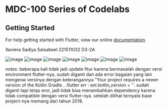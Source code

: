 # MDC-100 Series of Codelabs

## Getting Started

For help getting started with Flutter, view our online
[documentation](https://flutter.io/).

Xaviera Sadiya Salsabeel
221511032
D3-2A

![image](https://github.com/XavieraSal/Proyek4_Mingguke-3/assets/123913465/26a5a0ff-691c-4330-a0ef-473df64a4441)
![image](https://github.com/XavieraSal/Proyek4_Mingguke-3/assets/123913465/637ad4f0-3adb-41df-ba58-e0c9c2098000)
![image](https://github.com/XavieraSal/Proyek4_Mingguke-3/assets/123913465/2e859610-3073-4eeb-b045-04c00b131cbf)
![image](https://github.com/XavieraSal/Proyek4_Mingguke-3/assets/123913465/553b0bab-9afd-47a8-be38-12eb6ef458c0)
![image](https://github.com/XavieraSal/Proyek4_Mingguke-3/assets/123913465/022b262a-f8cf-4e73-86f9-7f16349bf0dc)
![image](https://github.com/XavieraSal/Proyek4_Mingguke-3/assets/123913465/757ab6a1-de76-416e-a150-98db9837bed0)
![image](https://github.com/XavieraSal/Proyek4_Mingguke-3/assets/123913465/e46d28e8-51e5-4f76-9d81-bf9aed890262)

notes:
beberapa kali tidak jadi update fitur karena bermasalah dengan versi environment flutter-nya, sudah diganti dan ada error bagaian yang lain mengenai versinya dengan keterangannya "Your project requires a newer version of the Kotlin Gradle ...flutter err : ext.kotlin_version = '<latest-version>'. sudah diganti tapi tetap eror, jadi tidak bisa menambahkan dependency karena tidak compatible dengan versi flutter-nya. setelah dilihat ternyata base project-nya memang dari tahun 2018. 
